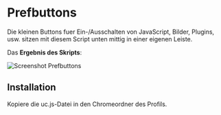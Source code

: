 # Prefbuttons
Die kleinen Buttons fuer Ein-/Ausschalten von JavaScript, Bilder, Plugins, usw. sitzen mit diesem Script 
unten mittig in einer eigenen Leiste.

Das **Ergebnis des Skripts**:

![Screenshot Prefbuttons](https://github.com/ardiman/userChrome.js/raw/master/prefbuttons/scr_prefbut.png)

## Installation
Kopiere die uc.js-Datei in den Chromeordner des Profils.

